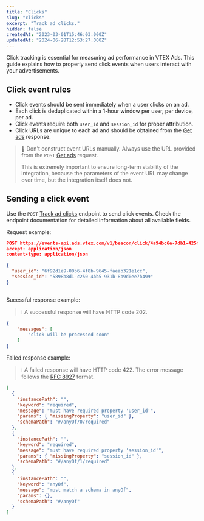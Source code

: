 ```yaml
---
title: "Clicks"
slug: "clicks"
excerpt: "Track ad clicks."
hidden: false
createdAt: "2023-03-01T15:46:03.000Z"
updatedAt: "2024-06-28T12:53:27.000Z"
---
```


Click tracking is essential for measuring ad performance in VTEX Ads. This guide explains how to properly send click events when users interact with your advertisements.

## Click event rules

- Click events should be sent immediately when a user clicks on an ad.
- Each click is deduplicated within a 1-hour window per user, per device, per ad.
- Click events require both `user_id` and `session_id` for proper attribution.
- Click URLs are unique to each ad and should be obtained from the [Get ads](https://developers.vtex.com/docs/api-reference/vtex-ads-api#post-/v1/rma/-publisher_id-) response.

> 🚧 Don't construct event URLs manually. Always use the URL provided from the `POST` [Get ads](https://developers.vtex.com/docs/api-reference/vtex-ads-api#post-/v1/rma/-publisher_id-) request.
>
> This is extremely important to ensure long-term stability of the integration, because the parameters of the event URL may change over time, but the integration itself does not.

## Sending a click event

Use the `POST` [Track ad clicks](https://developers.vtex.com/docs/api-reference/vtex-ads-api#post-/v1/beacon/click/-ad_id-) endpoint to send click events. Check the endpoint documentation for detailed information about all available fields.

Request example:

```json
POST https://events-api.ads.vtex.com/v1/beacon/click/4a94bc6e-7db1-425f-8430-cb4d17488b3b?pos=1 HTTP/1.1
accept: application/json
content-type: application/json

{
  "user_id": "6f92d1e9-00b6-4f8b-9645-faeab321e1cc",
  "session_id": "5898b8d1-c250-4bb5-931b-8b9d0ee7b499"
}
 
```

Sucessful response example:

>ℹ️ A successful response will have HTTP code 202.

```json
{
	"messages": [
		"click will be processed soon"
	]
}
```

Failed response example:

>ℹ️ A failed response will have HTTP code 422. The error message follows the [RFC 8927](https://datatracker.ietf.org/doc/rfc8927/) format.

```json
[
  {
    "instancePath": "",
    "keyword": "required",
    "message": "must have required property 'user_id'",
    "params": { "missingProperty": "user_id" },
    "schemaPath": "#/anyOf/0/required"
  },
  {
    "instancePath": "",
    "keyword": "required",
    "message": "must have required property 'session_id'",
    "params": { "missingProperty": "session_id" },
    "schemaPath": "#/anyOf/1/required"
  },
  {
    "instancePath": "",
    "keyword": "anyOf",
    "message": "must match a schema in anyOf",
    "params": {},
    "schemaPath": "#/anyOf"
  }
]
```

